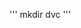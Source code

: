 '''
mkdir dvc
'''
<!-- mkdir dvc
cd dvc
code .
conda create -p venv python=3.8 -y
git init
touch .gitignore
touch README.md -->
